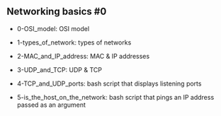 ## Networking basics #0

* 0-OSI_model: OSI model

* 1-types_of_network: types of networks

* 2-MAC_and_IP_address: MAC & IP addresses

* 3-UDP_and_TCP: UDP & TCP

* 4-TCP_and_UDP_ports: bash script that displays listening ports

* 5-is_the_host_on_the_network: bash script that pings an IP address passed as an argument
